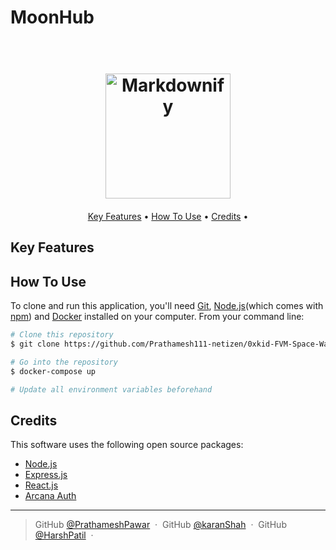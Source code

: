# MoonHub

<h1 align="center">
  <br>
  <a href="https://client0xkid-prathamesh111-netizen.cloud.okteto.net/"><img src="https://scontent.fhyd10-1.fna.fbcdn.net/v/t39.30808-6/241400912_6155257937878559_4213451090594024279_n.jpg?_nc_cat=106&ccb=1-7&_nc_sid=09cbfe&_nc_ohc=uCU8WhXNy_AAX-AZwk-&_nc_ht=scontent.fhyd10-1.fna&oh=00_AfA-XBWlYraFxFzSQ8gWQ9WTzHGi2tcd_zdThUgPDN42gQ&oe=63F595C7" alt="Markdownify" width="200"></a>
  <br>
</h1>

<h4 align="center">   </h4>


<p align="center">
  <a href="#key-features">Key Features</a> •
  <a href="#how-to-use">How To Use</a> •
  <a href="#credits">Credits</a> •
</p>


## Key Features

<!-- * LivePreview - Make changes, See changes
  - Instantly see your changes in code
* A code editor for programming discussions, a code compiler to run and test code,
* Whiteboard for collaboration.  
* Syntax highlighting
* Meeting transcripts for records, and reports for documenting important decisions and action items
* Dark/Light mode
* Toolbar for basic Markdown formatting
* Cross platform
  - Windows, macOS and Linux ready. -->

## How To Use

To clone and run this application, you'll need [Git](https://git-scm.com), [Node.js](https://nodejs.org/en/download/)(which comes with [npm](http://npmjs.com)) and [Docker](https://www.docker.com/) installed on your computer. From your command line:

```bash
# Clone this repository
$ git clone https://github.com/Prathamesh111-netizen/0xkid-FVM-Space-Warp

# Go into the repository
$ docker-compose up

# Update all environment variables beforehand
```

## Credits

This software uses the following open source packages:

- [Node.js](https://nodejs.org/)
- [Express.js](https://expressjs.com/)
- [React.js](https://reactjs.org/)
- [Arcana Auth](https://www.arcana.network/)

---

> GitHub [@PrathameshPawar](https://github.com/Prathamesh111-netizen) &nbsp;&middot;&nbsp;
> GitHub [@karanShah](https://github.com/Karan-Shah-2513) &nbsp;&middot;&nbsp;
> GitHub [@HarshPatil](https://github.com/HARSHHHULK) &nbsp;&middot;&nbsp;

